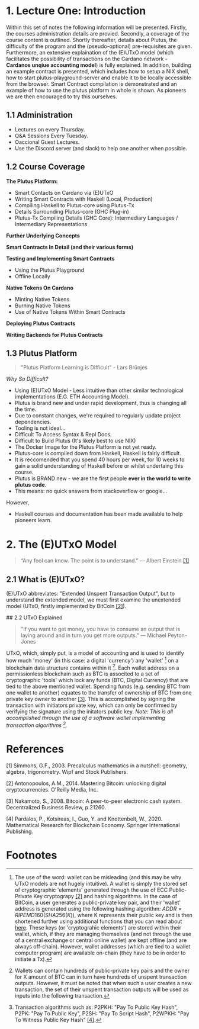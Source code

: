 # 1. Lecture One: Introduction

Within this set of notes the following information will be presented. Firstly, the courses administration details are provied. Secondly, a coverage of the course content is outlined. Shortly thereafter, details about Plutus, the difficulty of the program and the (pseudo-optional) pre-requisites are given. Furthermore, an extensive explaination of the (E)UTxO model (which facilitates the possibility of transactions on the Cardano network - **Cardanos unqiue accounting model**) is fully explained. In addition, building an example contract is presented, which includes how to setup a NIX shell, how to start plutus-playground-server and enable it to be locally accessible from the browser. Smart Contract compilation is demonstrated and an example of how to use the plutus platform in whole is shown. As pioneers we are then encouraged to try this ourselves.

## 1.1 Administration

- Lectures on every Thursday.
- Q&A Sessions Every Tuesday.
- Oaccional Guest Lectures.
- Use the Discord server (and slack) to help one another when possible.

## 1.2 Course Coverage

**The Plutus Platform:**

- Smart Contacts on Cardano via (E)UTxO
- Writing Smart Contracts with Haskell (Local, Production)
- Compiling Haskell to Plutus-core using Plutus-Tx
- Details Surrounding Plutus-core (GHC Plug-in)
- Plutus-Tx Compiling Details (GHC Core): Intermediary Languages / Intermediary Representations

**Further Underlying Concepts**

**Smart Contracts In Detail (and their various forms)**

**Testing and Implementing Smart Contracts**

- Using the Plutus Playground
- Offline Locally

**Native Tokens On Cardano**

- Minting Native Tokens
- Burning Native Tokens
- Use of Native Tokens Within Smart Contracts

**Deploying Plutus Contracts**

**Writing Backends for Plutus Contracts**

## 1.3 Plutus Platform

> "Plutus Platform Learning is Difficult" - Lars Brünjes

*Why So Difficult?*

* Using (E)UTxO Model - Less intuitive than other similar technological implementations (E.G. ETH Accounting Model).
* Plutus is brand new and under rapid development, thus is changing all the time.
* Due to constant changes, we're required to regularly update project dependencies.
* Tooling is not ideal...
* Difficult To Access Syntax & Repl Docs.
* Difficult to Build Plutus (It's likely best to use NIX)
* The Docker Image for the Plutus Platform is not yet ready.
* Plutus-core is compiled down from Haskell, Haskell is fairly difficult.
* It is reccomended that you spend 40 hours per week, for 10 weeks to gain a solid understanding of Haskell before or whilst undertaing this course.
* Plutus is BRAND new - we are the first people **ever in the world to write plutus code**.
* This means: no quick answers from stackoverflow or google...

However,

* Haskell courses and documentation has been made available to help pioneers learn.

# 2. The (E)UTxO Model

> “Any fool can know. The point is to understand.”
> — Albert Einstein [[1]](#1)

## 2.1 What is (E)UTxO?

(E)UTxO abbreviates: "Extended Unspent Transaction Output", but to understand the extended model, we must first examine the unextended model (UTxO, firstly implemented by BitCoin [[2]](#2)).

## 2.2 UTxO Explained

>"If you want to get money, you have to consume an output that is laying around and in turn you get more outputs."
> — Michael Peyton-Jones

UTxO, which, simply put, is a model of accounting and is used to identify how much 'money' (in this case: a digital 'currency') any 'wallet' [^1] on a blockchain data structure contains within it [^2]. Each wallet address on a permissionless blockchain such as BTC is associted to a set of cryptographic 'tools' which lock any funds (BTC, Digital Currency) that are tied to the above mentioned wallet. Spending funds (e.g. sending BTC from one wallet to another) equates to the transfer of ownership of BTC from one private key owner to another [[3]](#3). This is accomplished by signing the transaction with initiators private key, which can only be confirmed by verifying the signature using the initators public key. *Note: This is all accomplished through the use of a software wallet implementing transaction algorithms [^3].*



# References

<a id="1">[1]</a> 
Simmons, G.F., 2003. 
Precalculus mathematics in a nutshell: geometry, algebra, trigonometry. 
Wipf and Stock Publishers.

<a id="2">[2]</a> 
Antonopoulos, A.M., 2014.
Mastering Bitcoin: unlocking digital cryptocurrencies.
O'Reilly Media, Inc.

<a id="3">[3]</a> 
Nakamoto, S., 2008.
Bitcoin: A peer-to-peer electronic cash system.
Decentralized Business Review, p.21260.

<a id="4">[4]</a> 
Pardalos, P., Kotsireas, I., Guo, Y. and Knottenbelt, W., 2020.
Mathematical Research for Blockchain Economy.
Springer International Publishing.

# Footnotes

[^1]: The use of the word: wallet can be misleading (and this may be why UTxO models are not hugely intuitive). A wallet is simply the stored set of cryptographic 'elements' generated through the use of ECC Public-Private Key cryptograpy [[2]](#2) and hashing algorithms. In the case of BitCoin, a user generates a public-private key pair, and their 'wallet' address is generated using the following hashing algorithm: $ADDR = RIPEMD160(SHA256(K))$, where K represents their public key and is then shortened further using additional functions that you can read about [here](). These keys (or 'cryptograhic elements') are stored within their wallet, which, if they are managing themselves (and not through the use of a central exchange or central online wallet) are kept offline (and are always off-chain). However, wallet addresses (which are tied to a wallet computer program) are available on-chain (they have to be in order to initiate a Tx).
[^2]: Wallets can contain hundreds of public-private key pairs and the owner for X amount of BTC can in turn have hundreds of unspent transaction outputs. However, it must be noted that when such a user creates a new transaction, the set of their unspent transaction outputs will be used as inputs into the following transaction.
[^3]: Transaction algorithms such as: P2PKH: "Pay To Public Key Hash", P2PK: "Pay To Public Key", P2SH: "Pay To Script Hash", P2WPKH: "Pay To Witness Public Key Hash" [[4]](#4).